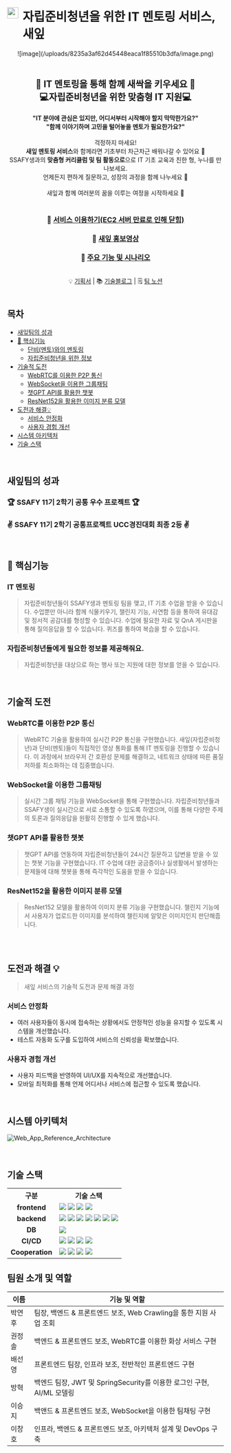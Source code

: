 <h1>
    <div style="display:flex; gap: 10px; align-items: flex-start;">
        <img width="26px" src="https://lab.ssafy.com/s11-webmobile1-sub2/S11P12E107/-/raw/develop/frontend/sayif/public/logo.png?ref_type=heads">
        <span>자립준비청년을 위한 IT 멘토링 서비스, 새잎</span>
    </div>
</h1>

<div align="center">
    ![image](/uploads/8235a3af62d45448eaca1f85510b3dfa/image.png)
</div>

<br>

<div align=center>
    <h2 style="text-align: center">
        <div>🌱 IT 멘토링을 통해 함께 새싹을 키우세요 🌱<br> 💻자립준비청년을 위한 맞춤형 IT 지원💻</div>
    </h2>
    <div><b>"IT 분야에 관심은 있지만, 어디서부터 시작해야 할지 막막한가요?"</b></div>
    <div><b>"함께 이야기하며 고민을 털어놓을 멘토가 필요한가요?"</b></div>
    <br>
    <div>걱정하지 마세요!<br><b>새잎 멘토링 서비스</b>와 함께라면 기초부터 차근차근 배워나갈 수 있어요 🌿<br> SSAFY생과의 <b>맞춤형 커리큘럼 및 팀 활동으로</b>으로 IT 기초 교육과 친한 형, 누나를 만나보세요.<br> 언제든지 편하게 질문하고, 성장의 과정을 함께 나누세요 🌟</div>
    <br>
    <div>새잎과 함께 여러분의 꿈을 이루는 여정을 시작하세요 🚀</div>
    <br>
      <h3>
        🔗 <a href="https://i11e107.p.ssafy.io/">서비스 이용하기(EC2 서버 만료로 인해 닫힘)</a>
        <br>
        <br>
        🎥 <a href="https://youtu.be/-QTPgHNz_L8">새잎 홍보영상</a>
        <br>
        <br>
        🔖 <a href="Home.md">주요 기능 및 시나리오</a>
      </h3>
      <br>
    <div>
        💡 <a href="https://www.notion.so/a58dc595f0434a458d83e007d21438fb?pvs=4">기획서</a>
        |
        📚 <a href="https://www.notion.so/6d1e435901e347ce840c192d9c668552?pvs=4">기술블로그</a>
        |
        🗒️ <a href="https://www.notion.so/SSAFY-ca198dabf2344acd82a0f551cad85ed5?pvs=4">팀 노션</a>
    </div>
</div>

<br>

## 목차

- [새잎팀의 성과](#-새잎팀의-성과)
- [🚀 핵심기능](#-핵심기능)
  - [단비(멘토)와의 멘토링](#it-멘토링)
  - [자립준비청년을 위한 정보](#)
- [기술적 도전](#기술적-도전)
  - [WebRTC를 이용한 P2P 통신](#)
  - [WebSocket을 이용한 그룹채팅](#)
  - [챗GPT API를 활용한 챗봇](#)
  - [ResNet152을 활용한 이미지 분류 모델](#)
- [도전과 해결💡](#도전과-해결)
  - [서비스 안정화](#서비스-안정화)
  - [사용자 경험 개선](#사용자-경험-개선)
- [시스템 아키텍처](#시스템-아키텍처)
- [기술 스택](#기술-스택)

<br>

## 새잎팀의 성과

### 🏆 SSAFY 11기 2학기 공통 우수 프로젝트 🏆
### ✌️ SSAFY 11기 2학기 공통프로젝트 UCC경진대회 최종 2등 ✌️
<br>

## 🚀 핵심기능

### IT 멘토링

> 자립준비청년들이 SSAFY생과 멘토링 팀을 맺고, IT 기초 수업을 받을 수 있습니다.
> 수업뿐만 아니라 함께 식물키우기, 챌린지 기능, 사연함 등을 통하여 유대감 및 정서적 공감대를 형성할 수 있습니다.
> 수업에 필요한 자료 및 QnA 게시판을 통해 질의응답을 할 수 있습니다.
> 퀴즈를 통하여 복습을 할 수 있습니다.

### 자립준비청년들에게 필요한 정보를 제공해줘요.

> 자립준비청년을 대상으로 하는 행사 또는 지원에 대한 정보를 얻을 수 있습니다.

<br>

## 기술적 도전

### WebRTC를 이용한 P2P 통신

> WebRTC 기술을 활용하여 실시간 P2P 통신을 구현했습니다. 새잎(자립준비청년)과 단비(멘토)들이 직접적인 영상 통화를 통해 IT 멘토링을 진행할 수 있습니다. 이 과정에서 브라우저 간 호환성 문제를 해결하고, 네트워크 상태에 따른 품질 저하를 최소화하는 데 집중했습니다.

### WebSocket을 이용한 그룹채팅

> 실시간 그룹 채팅 기능을 WebSocket을 통해 구현했습니다. 자립준비청년들과 SSAFY생이 실시간으로 서로 소통할 수 있도록 하였으며, 이를 통해 다양한 주제의 토론과 질의응답을 원활히 진행할 수 있게 했습니다.

### 챗GPT API를 활용한 챗봇

> 챗GPT API를 연동하여 자립준비청년들이 24시간 질문하고 답변을 받을 수 있는 챗봇 기능을 구현했습니다. IT 수업에 대한 궁금증이나 실생활에서 발생하는 문제들에 대해 챗봇을 통해 즉각적인 도움을 받을 수 있습니다.

### ResNet152을 활용한 이미지 분류 모델

> ResNet152 모델을 활용하여 이미지 분류 기능을 구현했습니다. 챌린지 기능에서 사용자가 업로드한 이미지를 분석하여 챌린지에 알맞은 이미지인지 판단해줍니다.

<br>


<br/>

## 도전과 해결 💡

> 새잎 서비스의 기술적 도전과 문제 해결 과정

### 서비스 안정화

- 여러 사용자들이 동시에 접속하는 상황에서도 안정적인 성능을 유지할 수 있도록 시스템을 개선했습니다.
- 테스트 자동화 도구를 도입하여 서비스의 신뢰성을 확보했습니다.

### 사용자 경험 개선

- 사용자 피드백을 반영하여 UI/UX를 지속적으로 개선했습니다.
- 모바일 최적화를 통해 언제 어디서나 서비스에 접근할 수 있도록 했습니다.

<br>

## 시스템 아키텍처

![Web_App_Reference_Architecture](/uploads/f0c6a7338996f8c2c9ef62f033e6c413/Web_App_Reference_Architecture.png)

<br>

## 기술 스택

<table>
  <th>구분</th>
  <th>기술 스택</th>
  <tr>
    <td align="center"><b>frontend</b></td>
    <td>
      <img src="https://img.shields.io/badge/React-%2320232a.svg?style=flat&logo=React&logoColor=%2361DAFB" />
      <img src="https://img.shields.io/badge/Node.js-339933.svg?style=flat&logo=node.js&logoColor=white" />
      <img src="https://img.shields.io/badge/Redux-%23593d88.svg?style=flat&logo=redux&logoColor=white" />
      <img src="https://img.shields.io/badge/React%20Router-%23CA4245.svg?style=flat&logo=react-router&logoColor=white" />
    </td>
  </tr>
  <tr>
    <td align="center"><b>backend</b></td>
    <td>
      <img src="https://img.shields.io/badge/Spring%20Boot-%236DB33F.svg?style=flat&logo=springboot&logoColor=white" />
      <img src="https://img.shields.io/badge/JPA-6DB33F?style=flat&logo=JPA&logoColor=white" />
      <img src="https://img.shields.io/badge/JWT-%23F7DF1E.svg?style=flat&logo=json-web-tokens&logoColor=white" />
      <img src="https://img.shields.io/badge/springsecurity-6DB33F?style=flat`&logo=springsecurity&logoColor=ffffff"/>
      <img src="https://img.shields.io/badge/FastAPI-%23F4A300.svg?style=flat&logo=fastapi&logoColor=white" />
      <img src="https://img.shields.io/badge/WebRTC-%23FF5722.svg?style=flat&logo=webrtc&logoColor=white" />
      <img src="https://img.shields.io/badge/WebSocket-%231E90FF.svg?style=flat&logo=websocket&logoColor=white" />
    </td>
  </tr>
  <tr>
    <td align="center"><b>DB</b></td>
    <td>
      <img src="https://img.shields.io/badge/MySQL-%2300758f.svg?style=flat&logo=mysql&logoColor=white" />
    </td>
  </tr>
  <tr>
    <td align="center"><b>CI/CD</b></td>
    <td>
      <img src="https://img.shields.io/badge/Docker-%232496ED.svg?style=flat&logo=docker&logoColor=white" />
      <img src="https://img.shields.io/badge/NGINX-%23009639.svg?style=flat&logo=nginx&logoColor=white" />
      <img src="https://img.shields.io/badge/AWS-%23FF9900.svg?style=flat&logo=amazon-aws&logoColor=white" />
      <img src="https://img.shields.io/badge/Jenkins-%23D24939.svg?style=flat&logo=jenkins&logoColor=white" />
    </td>
  </tr>
  <tr>
    <td align="center"><b>Cooperation</b></td>
    <td>
      <img src="https://img.shields.io/badge/GitLab-%23FCA121.svg?style=flat&logo=gitlab&logoColor=white" />
      <img src="https://img.shields.io/badge/jirasoftware-0052CC?style=flat&logo=jirasoftware&logoColor=white" />
        <img src="https://img.shields.io/badge/notion-000000?style=flat&logo=notion&logoColor=white" />
      <img src="https://img.shields.io/badge/mattermost-0058CC?style=flat&logo=mattermost&logoColor=white" />
    </td>
  </tr>
</table>

## 팀원 소개 및 역할

| 이름   | 기능 및 역할                        |
| ------ | --------------------------- |
| 박연후 | 팀장, 백엔드 & 프론트엔드 보조, Web Crawling을 통한 지원 사업 조회 |
| 권정솔 | 백엔드 & 프론트엔드 보조, WebRTC를 이용한 화상 서비스 구현 |
| 배선영 | 프론트엔드 팀장, 인프라 보조, 전반적인 프론트엔드 구현 |
| 방혁 | 백엔드 팀장, JWT 및 SpringSecurity를 이용한 로그인 구현, AI/ML 모델링 |
| 이승지 | 백앤드 & 프론트엔드 보조, WebSocket을 이용한 팀채팅 구현 |
| 이창호 | 인프라, 백엔드 & 프론트엔드 보조, 아키텍처 설계 및 DevOps 구축 |

